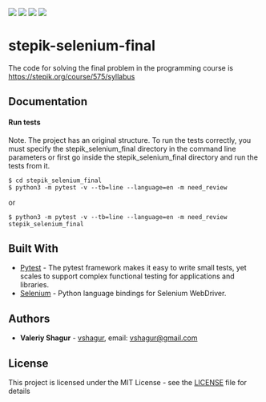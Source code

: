 ![](https://img.shields.io/static/v1?label=Python&message=3.6&color=blue)
![](https://img.shields.io/static/v1?label=OS&message=linux&color=blue)
![](https://img.shields.io/static/v1?label=Dependencies&message=Selenium==3.14.0&color=green)
![](https://img.shields.io/static/v1?label=Dependencies&message=Pytest5.1.1&color=green)
# stepik-selenium-final
The code for solving the final problem in the programming course is https://stepik.org/course/575/syllabus

## Documentation

#### Run tests

Note. The project has an original structure. To run the tests correctly, you must specify the stepik_selenium_final directory in the command line parameters or first go inside the stepik_selenium_final directory and run the tests from it.

    $ cd stepik_selenium_final
    $ python3 -m pytest -v --tb=line --language=en -m need_review 

or
    
    
    $ python3 -m pytest -v --tb=line --language=en -m need_review  stepik_selenium_final


## Built With

* [Pytest](https://docs.pytest.org/en/latest/) - The pytest framework makes it easy to write small tests, yet scales to support complex functional testing for applications and libraries.
* [Selenium](https://pypi.org/project/selenium/) - Python language bindings for Selenium WebDriver.
 
## Authors

* **Valeriy Shagur**  - [vshagur](https://github.com/vshagur), email: vshagur@gmail.com

## License

This project is licensed under the MIT License - see the [LICENSE](https://github.com/vshagur/exgrex/blob/master/LICENSE) file for details
